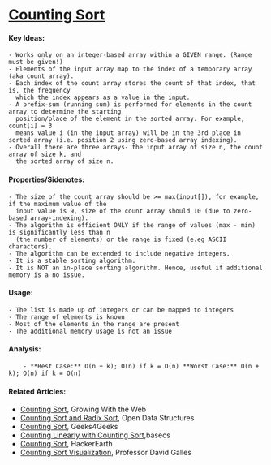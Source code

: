  # [Counting Sort](https://github.com/nanyahill/coding-interview-resources/blob/master/src/algorithms/sorting/countingsort/CountingSort.java)
  #### Key Ideas:
  	- Works only on an integer-based array within a GIVEN range. (Range must be given!)
	- Elements of the input array map to the index of a temporary array (aka count array).
	- Each index of the count array stores the count of that index, that is, the frequency
	  which the index appears as a value in the input.
	- A prefix-sum (running sum) is performed for elements in the count array to determine the starting
	  position/place of the element in the sorted array. For example, count[i] = 3
	  means value i (in the input array) will be in the 3rd place in sorted array (i.e. position 2 using zero-based array indexing).
	- Overall there are three arrays- the input array of size n, the count array of size k, and
	  the sorted array of size n.

  #### Properties/Sidenotes:
  	- The size of the count array should be >= max(input[]), for example, if the maximum value of the 
	  input value is 9, size of the count array should 10 (due to zero-based array-indexing).
	- The algorithm is efficient ONLY if the range of values (max - min) is significantly less than n 
	  (the number of elements) or the range is fixed (e.eg ASCII characters).
	- The algorithm can be extended to include negative integers.
	- It is a stable sorting algorithm.
	- It is NOT an in-place sorting algorithm. Hence, useful if additional memory is a no issue.

  #### Usage:
  	- The list is made up of integers or can be mapped to integers
	- The range of elements is known
	- Most of the elements in the range are present
	- The additional memory usage is not an issue

  #### Analysis:
        - **Best Case:** O(n + k); O(n) if k = O(n) **Worst Case:** O(n + k); O(n) if k = O(n)

  #### Related Articles:
  - [Counting Sort](http://www.growingwiththeweb.com/2014/05/counting-sort.html), Growing With the Web
  - [Counting Sort and Radix Sort](http://opendatastructures.org/versions/edition-0.1e/ods-java/11_2_Counting_Sort_Radix_So.html), Open Data Structures
  - [Counting Sort](https://www.geeksforgeeks.org/counting-sort/), Geeks4Geeks
  - [Counting Linearly with Counting Sort](https://medium.com/basecs/counting-linearly-with-counting-sort-cd8516ae09b3),basecs
  - [Counting Sort](https://www.hackerearth.com/practice/algorithms/sorting/counting-sort/tutorial/), HackerEarth
  - [Counting Sort Visualization](https://www.cs.usfca.edu/~galles/visualization/CountingSort.html), Professor David Galles
